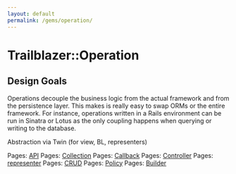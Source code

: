 ```yaml
---
layout: default
permalink: /gems/operation/
---
```


# Trailblazer::Operation

## Design Goals

Operations decouple the business logic from the actual framework and from the persistence layer. This makes is really easy to swap ORMs or the entire framework. For instance, operations written in a Rails environment can be run in Sinatra or Lotus as the only coupling happens when querying or writing to the database.

Abstraction via Twin (for view, BL, representers)

Pages: [API](api.html)
Pages: [Collection](collection.html)
Pages: [Callback](callback.html)
Pages: [Controller](controller.html)
Pages: [representer](representer.html)
Pages: [CRUD](crud.html)
Pages: [Policy](policy.html)
Pages: [Builder](builder.html)

